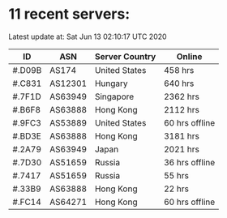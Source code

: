 # 11 recent servers:

Latest update at: Sat Jun 13 02:10:17 UTC 2020

| ID | ASN | Server Country | Online |
| -- | --- | -------------- | ------ |
| #.D09B | AS174 | United States | 458 hrs |
| #.C831 | AS12301 | Hungary | 640 hrs |
| #.7F1D | AS63949 | Singapore | 2362 hrs |
| #.B6F8 | AS63888 | Hong Kong | 2112 hrs |
| #.9FC3 | AS53889 | United States | 60 hrs offline |
| #.BD3E | AS63888 | Hong Kong | 3181 hrs |
| #.2A79 | AS63949 | Japan | 2021 hrs |
| #.7D30 | AS51659 | Russia | 36 hrs offline |
| #.7417 | AS51659 | Russia | 55 hrs |
| #.33B9 | AS63888 | Hong Kong | 22 hrs |
| #.FC14 | AS64271 | Hong Kong | 60 hrs offline |

